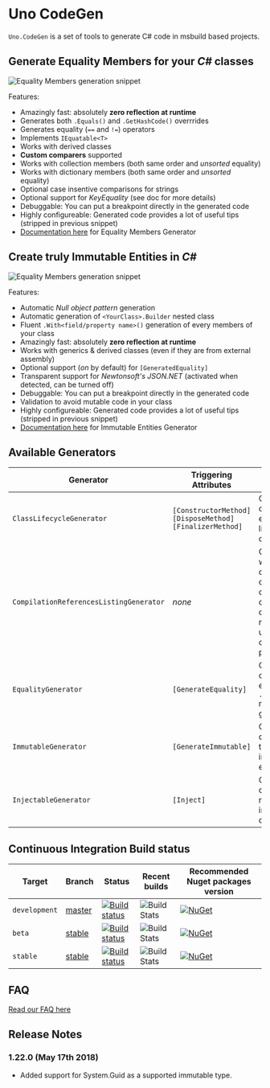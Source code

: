 # Uno CodeGen

`Uno.CodeGen` is a set of tools to generate C# code in msbuild based projects.

## Generate **Equality Members** for your _C#_ classes

![Equality Members generation snippet](doc/assets/equality-snippet.png)

Features:

* Amazingly fast: absolutely **zero reflection at runtime**
* Generates both `.Equals()` and `.GetHashCode()` overrrides
* Generates equality (`==` and `!=`) operators
* Implements `IEquatable<T>`
* Works with derived classes
* **Custom comparers** supported
* Works with collection members (both same order and _unsorted_ equality)
* Works with dictionary members (both same order and _unsorted_ equality)
* Optional case insentive comparisons for strings
* Optional support for _KeyEquality_ (see doc for more details)
* Debuggable: You can put a breakpoint directly in the generated code
* Highly configureable: Generated code provides a lot of useful tips (stripped in previous snippet)
* [Documentation here](doc/Equality%20Generation.md) for Equality Members Generator

## Create **truly Immutable Entities** in _C#_

![Equality Members generation snippet](doc/assets/immutability-snippet.png)

Features:

* Automatic _Null object pattern_ generation
* Automatic generation of `<YourClass>.Builder` nested class
* Fluent `.With<field/property name>()` generation of every members of your class
* Amazingly fast: absolutely **zero reflection at runtime**
* Works with generics & derived classes (even if they are from external assembly)
* Optional support (_on_ by default) for `[GeneratedEquality]`
* Transparent support for _Newtonsoft's JSON.NET_ (activated when detected, can be turned off)
* Debuggable: You can put a breakpoint directly in the generated code
* Validation to avoid mutable code in your class
* Highly configureable: Generated code provides a lot of useful tips (stripped in previous snippet)
* [Documentation here](doc/Immutable%20Generation.md) for Immutable Entities Generator

## Available Generators

| Generator | Triggering Attributes | Usage |    |
| --------- | -------------------- | ----- | -- |
| `ClassLifecycleGenerator` | `[ConstructorMethod]` `[DisposeMethod]` `[FinalizerMethod]` | Generate code to extend the lifecyle of a class. | [Documentation](doc/Class%20Lifecycle%20Generation.md) |
| `CompilationReferencesListingGenerator` | _none_ | Generate a file without _useful_ code, containing only comments detailing references used to compile the project. | [Documentation](doc/Compilation%20References.md) |
| `EqualityGenerator` | `[GenerateEquality]` | Generate code for efficient `.Equals()` members generation. | [Documentation](doc/Equality%20Generation.md) |
| `ImmutableGenerator` | `[GenerateImmutable]` | Generate code to build truly immutable entities. | [Documentation](doc/Immutable%20Generation.md) |
| `InjectableGenerator` | `[Inject]` | Generate code to resolve and inject dependencies. | [Documentation](doc/Injectable%20Generation.md) |

## Continuous Integration Build status

| Target | Branch | Status | Recent builds | Recommended Nuget packages version |
| ------ | ------ | ------ | ------ | ------ |
| `development` | [master](https://github.com/nventive/Uno.CodeGen/tree/master) | [![Build status](https://ci.appveyor.com/api/projects/status/bh83u4i2lp0hrg8r/branch/master?svg=true)](https://ci.appveyor.com/project/nventivedevops/uno-codegen/branch/master) | ![Build Stats](https://buildstats.info/appveyor/chart/nventivedevops/uno-codegen?branch=master&includeBuildsFromPullRequest=false) | [![NuGet](https://buildstats.info/nuget/Uno.CodeGen?includePreReleases=true)](https://www.nuget.org/packages/Uno.CodeGen/) |
| `beta` | [stable](https://github.com/nventive/Uno.CodeGen/tree/beta) | [![Build status](https://ci.appveyor.com/api/projects/status/bh83u4i2lp0hrg8r/branch/beta?svg=true)](https://ci.appveyor.com/project/nventivedevops/uno-codegen/branch/beta) | ![Build Stats](https://buildstats.info/appveyor/chart/nventivedevops/uno-codegen?branch=beta&includeBuildsFromPullRequest=false) | [![NuGet](https://buildstats.info/nuget/Uno.CodeGen?includePreReleases=false)](https://www.nuget.org/packages/Uno.CodeGen/) |
| `stable` | [stable](https://github.com/nventive/Uno.CodeGen/tree/stable) | [![Build status](https://ci.appveyor.com/api/projects/status/bh83u4i2lp0hrg8r/branch/stable?svg=true)](https://ci.appveyor.com/project/nventivedevops/uno-codegen/branch/stable) | ![Build Stats](https://buildstats.info/appveyor/chart/nventivedevops/uno-codegen?branch=stable&includeBuildsFromPullRequest=false) | [![NuGet](https://buildstats.info/nuget/Uno.CodeGen?includePreReleases=false)](https://www.nuget.org/packages/Uno.CodeGen/) |


## FAQ
[Read our FAQ here](doc/faq.md)

## Release Notes

### 1.22.0 (May 17th 2018)

- Added support for System.Guid as a supported immutable type.

